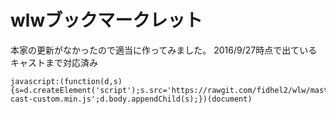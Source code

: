 # wlwブックマークレット

本家の更新がなかったので適当に作ってみました。
2016/9/27時点で出ているキャストまで対応済み

<pre><code>javascript:(function(d,s){s=d.createElement('script');s.src='https://rawgit.com/fidhel2/wlw/master/wlw-cast-custom.min.js';d.body.appendChild(s);})(document)</pre></code>
